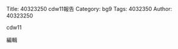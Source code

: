 Title: 40323250 cdw11報告
Category: bg9
Tags: 4032350
Author: 40323250

cdw11
<!-- PELICAN_END_SUMMARY -->

編輯